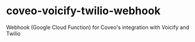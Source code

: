 # coveo-voicify-twilio-webhook
Webhook (Google Cloud Function) for Coveo's integration with Voicify and Twilio
